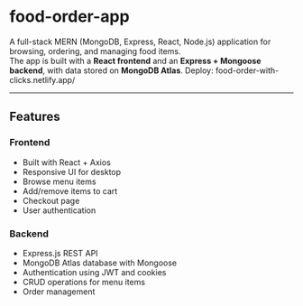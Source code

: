 ﻿# food-order-app
A full-stack MERN (MongoDB, Express, React, Node.js) application for browsing, ordering, and managing food items.  
The app is built with a **React frontend** and an **Express + Mongoose backend**, with data stored on **MongoDB Atlas**.
Deploy: food-order-with-clicks.netlify.app/

---

## Features

### Frontend
- Built with React + Axios
- Responsive UI for desktop
- Browse menu items
- Add/remove items to cart
- Checkout page
- User authentication

### Backend
- Express.js REST API
- MongoDB Atlas database with Mongoose
- Authentication using JWT and cookies
- CRUD operations for menu items
- Order management


